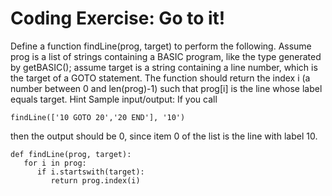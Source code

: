 # Coding Exercise: Go to it!
Define a function findLine(prog, target) to perform the following. Assume prog is a list of strings containing a BASIC program, like the type generated by getBASIC(); assume target is a string containing a line number, which is the target of a GOTO statement. The function should return the index i (a number between 0 and len(prog)-1) such that prog[i] is the line whose label equals target. Hint 
Sample input/output: If you call

    findLine(['10 GOTO 20','20 END'], '10')
then the output should be 0, since item 0 of the list is the line with label 10.

    def findLine(prog, target):
       for i in prog:
          if i.startswith(target):
             return prog.index(i)
